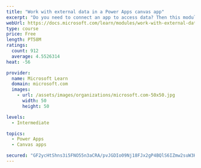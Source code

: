 ```yaml
---
title: "Work with external data in a Power Apps canvas app"
excerpt: "Do you need to connect an app to access data? Then this module is for you. It focuses on connecting your app to a data source."
webUrl: https://docs.microsoft.com/learn/modules/work-with-external-data/
type: course
price: Free
length: PT58M
ratings:
  count: 912
  average: 4.5526314
heat: -56

provider:
  name: Microsoft Learn
  domain: microsoft.com
  images:
    - url: /assets/images/organizations/microsoft.com-50x50.jpg
      width: 50
      height: 50

levels:
  - Intermediate

topics:
  - Power Apps
  - Canvas apps

secured: "GF2ycHtShns3i5FNO55n3aCRA/pvJGDIo09Nj18FJx2gP4BQlS6IZmw2suW3H1p/jtwSWWhzZyPZLKnOOX8LG12mSy5vzXyJ1r0n6A5JvtiKs4slTs+s4sA6VUSkD7Ax90ltOmfMHuEIMggfdo6NDnIAA9M2u6HDkHLP/TAS88VidI17/yzqY1273RwGIIC2on4mRTYwbE/EszPdrpJJR00IkOUfNfhappgW9uxdQgv6gAK0chYb9e5hzMWBFldCinggjNGzviTAEuP5FO7oVZ6SQwlKh0azQ6qOYmo32EuFz5TeL/nQcFjf6Ijjm5LvEUBDw52sPIrUQo9lKjjnyjq2qnjhY5Yi869gfJm4lCL9t5eH9uJrffy+EHsqwy1RktYvQ/j+jweT8DgKspAvO73OPYrmj5jK1mrW69gC+pY=;o+gj1z3VqAsxNkyGl8Uv0Q=="
---
```


